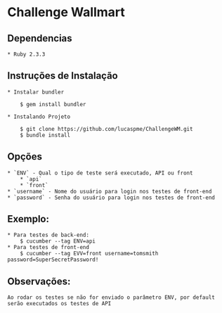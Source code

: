 # Challenge Wallmart

## Dependencias

	* Ruby 2.3.3

## Instruções de Instalação

	* Instalar bundler

        $ gem install bundler

	* Instalando Projeto

		$ git clone https://github.com/lucaspme/ChallengeWM.git
		$ bundle install

## Opções
	* `ENV` - Qual o tipo de teste será executado, API ou front
	    * `api`
	    * `front`
	* `username` - Nome do usuário para login nos testes de front-end
	* `password` - Senha do usuário para login nos testes de front-end
## Exemplo:
	* Para testes de back-end:
		$ cucumber --tag ENV=api
	* Para testes de front-end
		$ cucumber --tag EVV=front username=tomsmith password=SuperSecretPassword!
## Observações:
	Ao rodar os testes se não for enviado o parâmetro ENV, por default serão executados os testes de API
